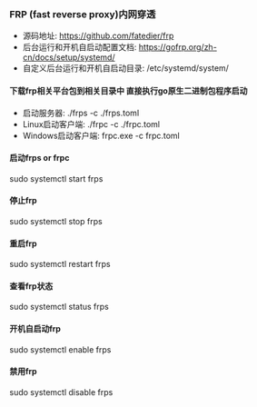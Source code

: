 ### FRP (fast reverse proxy)内网穿透

- 源码地址: https://github.com/fatedier/frp
- 后台运行和开机自启动配置文档: https://gofrp.org/zh-cn/docs/setup/systemd/
- 自定义后台运行和开机自启动目录: /etc/systemd/system/

#### 下载frp相关平台包到相关目录中  直接执行go原生二进制包程序启动

- 启动服务器: ./frps -c ./frps.toml
- Linux启动客户端: ./frpc -c ./frpc.toml
- Windows启动客户端: frpc.exe -c frpc.toml

#### 启动frps or frpc
sudo systemctl start frps

#### 停止frp
sudo systemctl stop frps

#### 重启frp
sudo systemctl restart frps

#### 查看frp状态
sudo systemctl status frps

#### 开机自启动frp
sudo systemctl enable frps

#### 禁用frp
sudo systemctl disable frps